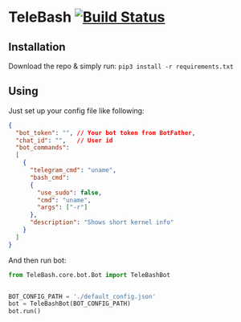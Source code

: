# TeleBash [![Build Status](https://travis-ci.com/sadmonad/TeleBash.svg?branch=master)](https://travis-ci.com/sadmonad/TeleBash)

## Installation

Download the repo & simply run: `pip3 install -r requirements.txt`

## Using
Just set up your config file like following:
```json
{
  "bot_token": "", // Your bot token from BotFather,
  "chat_id": "",   // User id
  "bot_commands":
  [
    {
      "telegram_cmd": "uname",
      "bash_cmd":
      {
        "use_sudo": false,
        "cmd": "uname",
        "args": ["-r"]
      },
      "description": "Shows short kernel info"
    }
  ]
}
```

And then run bot:
```python
from TeleBash.core.bot.Bot import TeleBashBot


BOT_CONFIG_PATH = './default_config.json'
bot = TeleBashBot(BOT_CONFIG_PATH)
bot.run()
```